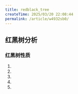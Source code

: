 ```yaml
---
title: redblack_tree
createTime: 2025/03/20 22:08:44
permalink: /article/w4932sb0/
---
```

## 红黑树分析


### 红黑树性质

1.
2.
3.
4.
5.
